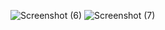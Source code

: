 ![Screenshot (6)](https://github.com/user-attachments/assets/fb2e6948-9571-4569-95b1-451e8214b859)
![Screenshot (7)](https://github.com/user-attachments/assets/00b27efa-c4c8-4e9d-bc1e-c374f22f6635)
